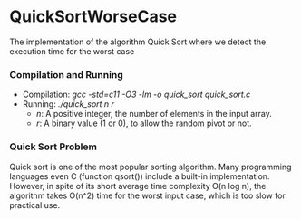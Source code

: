 # QuickSortWorseCase
The implementation of the algorithm Quick Sort where we detect the execution time for the worst case

### Compilation and Running

- Compilation: *gcc -std=c11 -O3 -lm -o quick_sort quick_sort.c*
- Running: *./quick_sort n r*
  - *n*: A positive integer, the number of elements in the input array.
  - *r*: A binary value (1 or 0), to allow the random pivot or not.

### Quick Sort Problem

Quick sort is one of the most popular sorting algorithm.
Many programming languages even C (function qsort()) include a built-in implementation.
However, in spite of its short average time complexity O(n log n), 
the algorithm takes O(n^2) time for the worst input case, which is too slow for practical use. 
